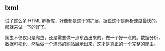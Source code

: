 ## lxml

试了这么多 HTML 解析库，好像都是这个的扩展，据说这个是解析速度最快的，那就来试一下的好了。

爬虫不仅仅只是爬虫，还是需要做一点东西出来的，做一个好一点的。数据分析，数据可视化，然后做一个漂亮的网站展示出来，这才是真正的一个完整的爬虫。

